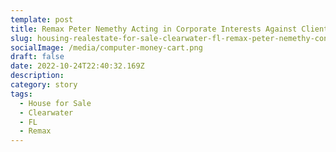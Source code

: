 ```yaml
---
template: post
title: Remax Peter Nemethy Acting in Corporate Interests Against Clients Unlawfully? You Decide?
slug: housing-realestate-for-sale-clearwater-fl-remax-peter-nemethy-con-scam-corprorate-interests-criminal-unlawful
socialImage: /media/computer-money-cart.png
draft: false
date: 2022-10-24T22:40:32.169Z
description: 
category: story
tags: 
  - House for Sale
  - Clearwater
  - FL
  - Remax
---
```



